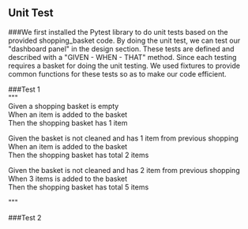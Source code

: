 ## Unit Test
###We first installed the Pytest library to do unit tests based on the provided shopping_basket code. By doing the unit test, we can test our "dashboard panel" in the design section. These tests are defined and described with a "GIVEN - WHEN - THAT" method. Since each testing requires a basket for doing the unit testing. We used fixtures to provide common functions for these tests so as to make our code efficient. 

###Test 1\
"""  
Given a shopping basket is empty\
When an item is added to the basket\
Then the shopping basket has 1 item

Given the basket is not cleaned and has 1 item from previous shopping\
When an item is added to the basket\
Then the shopping basket has total 2 items

Given the basket is not cleaned and has 2 item from previous shopping\
When 3 items is added to the basket\
Then the shopping basket has total 5 items

"""

###Test 2

